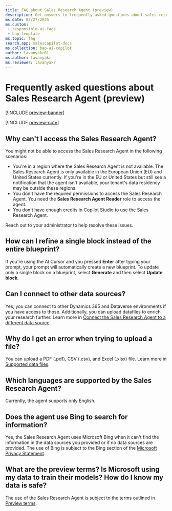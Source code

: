 ```yaml
---
title: FAQ about Sales Research Agent (preview)
description: Get answers to frequently asked questions about sales research agent in Dynamics 365 Sales.
ms.date: 03/27/2025
ms.custom:
 - responsible-ai-faqs
 - bap-template
ms.topic: faq
search.app: salescopilot-docs
ms.collection: bap-ai-copilot
author: lavanyakr01
ms.author: lavanyakr
ms.reviewer: lavanyakr
---
```


# Frequently asked questions about Sales Research Agent (preview)

[!INCLUDE [preview-banner](~/../shared-content/shared/preview-includes/preview-banner.md)]

[!INCLUDE [preview-note](~/../shared-content/shared/preview-includes/preview-note.md)]


## Why can't I access the Sales Research Agent?

You might not be able to access the Sales Research Agent in the following scenarios:

- You're in a region where the Sales Research Agent is not available. The Sales Research Agent is only available in the European Union (EU) and United States currently. If you're in the EU or United States but still see a notification that the agent isn't available, your tenant's data residency may be outside these regions.
- You don't have the required permissions to access the Sales Research Agent. You need the **Sales Research Agent Reader** role to access the agent. 
- You don't have enough credits in Copilot Studio to use the Sales Research Agent.

Reach out to your administrator to help resolve these issues.

## How can I refine a single block instead of the entire blueprint?

If you're using the AI Cursor and you pressed **Enter** after typing your prompt, your prompt will automatically create a new blueprint. To update only a single block on a blueprint, select **Generate** and then select **Update block**.

## Can I connect to other data sources?

Yes, you can connect to other Dynamics 365 and Dataverse environments if you have access to those. Additionally, you can upload datafiles to enrich your research further. Learn more in [Connect the Sales Research Agent to a different data source](sales-research-agent-connect-data.md).

## Why do I get an error when trying to upload a file?

You can upload a PDF (.pdf), CSV (.csv), and Excel (.xlsx) file. Learn more in [Supported data files](sales-research-agent-connect-data.md#supported-data-files).

## Which languages are supported by the Sales Research Agent?

Currently, the agent supports only English.

## Does the agent use Bing to search for information?

Yes, the Sales Research Agent uses Microsoft Bing when it can't find the information in the data sources you provided or if no data sources are provided. The use of Bing is subject to the Bing section of the [Microsoft Privacy Statement](https://privacy.microsoft.com/privacystatement).

## What are the preview terms? Is Microsoft using my data to train their models? How do I know my data is safe?

The use of the Sales Research Agent is subject to the terms outlined in [Preview terms](https://go.microsoft.com/fwlink/?linkid=2189520).
